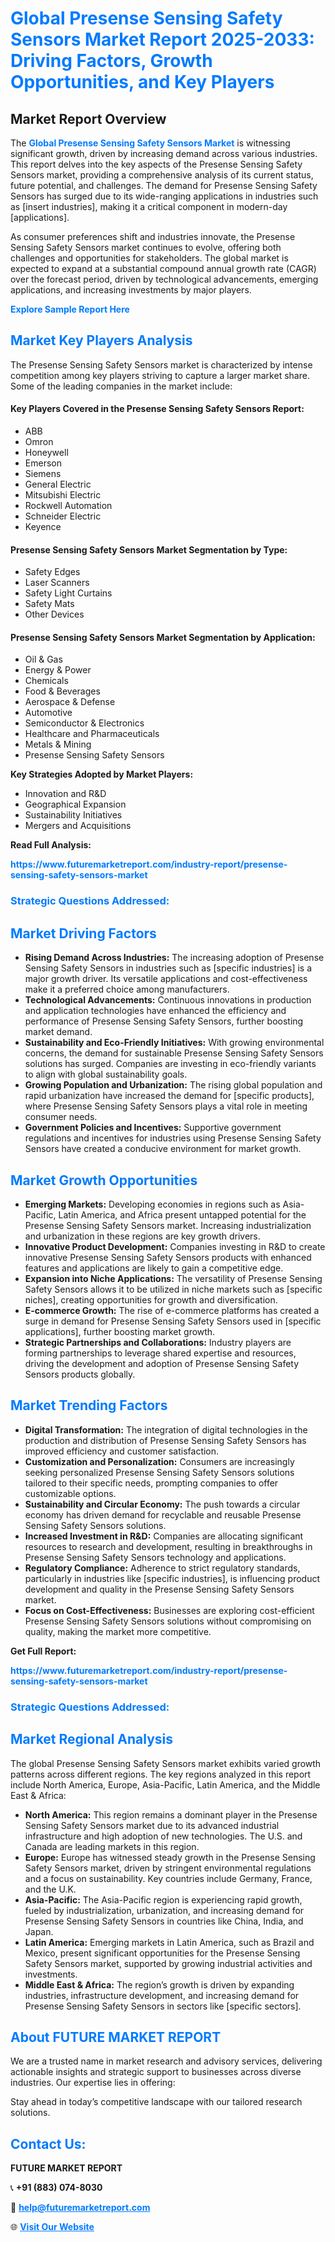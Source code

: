 <h1 style="color: #007BFF;">Global Presense Sensing Safety Sensors Market Report 2025-2033: Driving Factors, Growth Opportunities, and Key Players</h1>

<section id="overview">
<h2>Market Report Overview</h2>
<p>The <a href="https://www.futuremarketreport.com/industry-report/presense-sensing-safety-sensors-market" style="color: #007BFF; text-decoration: none;"><strong>Global Presense Sensing Safety Sensors Market</strong></a> is witnessing significant growth, driven by increasing demand across various industries. This report delves into the key aspects of the Presense Sensing Safety Sensors market, providing a comprehensive analysis of its current status, future potential, and challenges. The demand for Presense Sensing Safety Sensors has surged due to its wide-ranging applications in industries such as [insert industries], making it a critical component in modern-day [applications].</p>
<p>As consumer preferences shift and industries innovate, the Presense Sensing Safety Sensors market continues to evolve, offering both challenges and opportunities for stakeholders. The global market is expected to expand at a substantial compound annual growth rate (CAGR) over the forecast period, driven by technological advancements, emerging applications, and increasing investments by major players.</p>
</section>

<section id="overview">
<p><a href="https://www.futuremarketreport.com/request-sample/reportId=116552" style="color: #007BFF; text-decoration: none;"><strong>Explore Sample Report Here</strong></a></p>
</section>

<section id="key-players">
<h2 style="color: #007BFF;">Market Key Players Analysis</h2>
<p>The Presense Sensing Safety Sensors market is characterized by intense competition among key players striving to capture a larger market share. Some of the leading companies in the market include:</p>
<h4>Key Players Covered in the Presense Sensing Safety Sensors Report:</h4>
<ul><li>ABB</li><li>Omron</li><li>Honeywell</li><li>Emerson</li><li>Siemens</li><li>General Electric</li><li>Mitsubishi Electric</li><li>Rockwell Automation</li><li>Schneider Electric</li><li>Keyence</li></ul>
<h4>Presense Sensing Safety Sensors Market Segmentation by Type:</h4>
<ul><li>Safety Edges</li><li>Laser Scanners</li><li>Safety Light Curtains</li><li>Safety Mats</li><li>Other Devices</li></ul>

<h4>Presense Sensing Safety Sensors Market Segmentation by Application:</h4>
<ul><li>Oil &amp; Gas</li><li>Energy &amp; Power</li><li>Chemicals</li><li>Food &amp; Beverages</li><li>Aerospace &amp; Defense</li><li>Automotive</li><li>Semiconductor &amp; Electronics</li><li>Healthcare and Pharmaceuticals</li><li>Metals &amp; Mining</li><li>Presense Sensing Safety Sensors</li></ul>
<p><strong>Key Strategies Adopted by Market Players:</strong></p>
<ul>
<li>Innovation and R&D</li>
<li>Geographical Expansion</li>
<li>Sustainability Initiatives</li>
<li>Mergers and Acquisitions</li>
</ul>
</section>

<section>
<p><strong>Read Full Analysis: </strong></p><a href="https://www.futuremarketreport.com/industry-report/presense-sensing-safety-sensors-market" style="color: #007BFF; text-decoration: none;"><strong>https://www.futuremarketreport.com/industry-report/presense-sensing-safety-sensors-market</strong></a>
<h3 style="color: #007BFF;">Strategic Questions Addressed:</h3>
</section>

<section id="driving-factors">
<h2 style="color: #007BFF;">Market Driving Factors</h2>
<ul>
<li><strong>Rising Demand Across Industries:</strong> The increasing adoption of Presense Sensing Safety Sensors in industries such as [specific industries] is a major growth driver. Its versatile applications and cost-effectiveness make it a preferred choice among manufacturers.</li>
<li><strong>Technological Advancements:</strong> Continuous innovations in production and application technologies have enhanced the efficiency and performance of Presense Sensing Safety Sensors, further boosting market demand.</li>
<li><strong>Sustainability and Eco-Friendly Initiatives:</strong> With growing environmental concerns, the demand for sustainable Presense Sensing Safety Sensors solutions has surged. Companies are investing in eco-friendly variants to align with global sustainability goals.</li>
<li><strong>Growing Population and Urbanization:</strong> The rising global population and rapid urbanization have increased the demand for [specific products], where Presense Sensing Safety Sensors plays a vital role in meeting consumer needs.</li>
<li><strong>Government Policies and Incentives:</strong> Supportive government regulations and incentives for industries using Presense Sensing Safety Sensors have created a conducive environment for market growth.</li>
</ul>
</section>

<section id="growth-opportunities">
<h2 style="color: #007BFF;">Market Growth Opportunities</h2>
<ul>
<li><strong>Emerging Markets:</strong> Developing economies in regions such as Asia-Pacific, Latin America, and Africa present untapped potential for the Presense Sensing Safety Sensors market. Increasing industrialization and urbanization in these regions are key growth drivers.</li>
<li><strong>Innovative Product Development:</strong> Companies investing in R&D to create innovative Presense Sensing Safety Sensors products with enhanced features and applications are likely to gain a competitive edge.</li>
<li><strong>Expansion into Niche Applications:</strong> The versatility of Presense Sensing Safety Sensors allows it to be utilized in niche markets such as [specific niches], creating opportunities for growth and diversification.</li>
<li><strong>E-commerce Growth:</strong> The rise of e-commerce platforms has created a surge in demand for Presense Sensing Safety Sensors used in [specific applications], further boosting market growth.</li>
<li><strong>Strategic Partnerships and Collaborations:</strong> Industry players are forming partnerships to leverage shared expertise and resources, driving the development and adoption of Presense Sensing Safety Sensors products globally.</li>
</ul>
</section>

<section id="trending-factors">
<h2 style="color: #007BFF;">Market Trending Factors</h2>
<ul>
<li><strong>Digital Transformation:</strong> The integration of digital technologies in the production and distribution of Presense Sensing Safety Sensors has improved efficiency and customer satisfaction.</li>
<li><strong>Customization and Personalization:</strong> Consumers are increasingly seeking personalized Presense Sensing Safety Sensors solutions tailored to their specific needs, prompting companies to offer customizable options.</li>
<li><strong>Sustainability and Circular Economy:</strong> The push towards a circular economy has driven demand for recyclable and reusable Presense Sensing Safety Sensors solutions.</li>
<li><strong>Increased Investment in R&D:</strong> Companies are allocating significant resources to research and development, resulting in breakthroughs in Presense Sensing Safety Sensors technology and applications.</li>
<li><strong>Regulatory Compliance:</strong> Adherence to strict regulatory standards, particularly in industries like [specific industries], is influencing product development and quality in the Presense Sensing Safety Sensors market.</li>
<li><strong>Focus on Cost-Effectiveness:</strong> Businesses are exploring cost-efficient Presense Sensing Safety Sensors solutions without compromising on quality, making the market more competitive.</li>
</ul>
</section>

<section>
<p><strong>Get Full Report: </strong></p><a href="https://www.futuremarketreport.com/industry-report/presense-sensing-safety-sensors-market" style="color: #007BFF; text-decoration: none;"><strong>https://www.futuremarketreport.com/industry-report/presense-sensing-safety-sensors-market</strong></a>
<h3 style="color: #007BFF;">Strategic Questions Addressed:</h3>
</section>


<section id="regional-analysis">
<h2 style="color: #007BFF;">Market Regional Analysis</h2>
<p>The global Presense Sensing Safety Sensors market exhibits varied growth patterns across different regions. The key regions analyzed in this report include North America, Europe, Asia-Pacific, Latin America, and the Middle East & Africa:</p>
<ul>
<li><strong>North America:</strong> This region remains a dominant player in the Presense Sensing Safety Sensors market due to its advanced industrial infrastructure and high adoption of new technologies. The U.S. and Canada are leading markets in this region.</li>
<li><strong>Europe:</strong> Europe has witnessed steady growth in the Presense Sensing Safety Sensors market, driven by stringent environmental regulations and a focus on sustainability. Key countries include Germany, France, and the U.K.</li>
<li><strong>Asia-Pacific:</strong> The Asia-Pacific region is experiencing rapid growth, fueled by industrialization, urbanization, and increasing demand for Presense Sensing Safety Sensors in countries like China, India, and Japan.</li>
<li><strong>Latin America:</strong> Emerging markets in Latin America, such as Brazil and Mexico, present significant opportunities for the Presense Sensing Safety Sensors market, supported by growing industrial activities and investments.</li>
<li><strong>Middle East & Africa:</strong> The region’s growth is driven by expanding industries, infrastructure development, and increasing demand for Presense Sensing Safety Sensors in sectors like [specific sectors].</li>
</ul>
</section>

<footer>
<h2 style="color: #007BFF;">About FUTURE MARKET REPORT</h2>
<p>We are a trusted name in market research and advisory services, delivering actionable insights and strategic support to businesses across diverse industries. Our expertise lies in offering:</p>

<p>Stay ahead in today’s competitive landscape with our tailored research solutions.</p>

<h2 style="color: #007BFF;">Contact Us:</h2>
<p><strong>FUTURE MARKET REPORT</strong></p>
<p>📞 <strong>+91 (883) 074-8030</strong></p>
<p>📧 <strong><a href="mailto:help@futuremarketreport.com" style="color: #007BFF;">help@futuremarketreport.com</a></strong></p>
<p>🌐 <strong><a href="https://www.futuremarketreport.com/" style="color: #007BFF;">Visit Our Website</a></strong></p>
</footer>